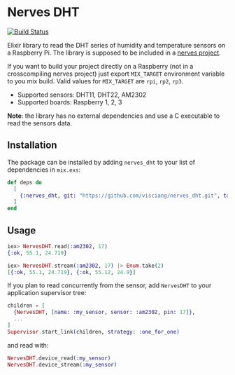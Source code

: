 # Nerves DHT

[![Build Status](https://travis-ci.org/visciang/nerves_dht.svg?branch=master)](https://travis-ci.org/visciang/nerves_dht)

Elixir library to read the DHT series of humidity and temperature sensors on a Raspberry Pi.
The library is supposed to be included in a [nerves project](http://nerves-project.org/).

If you want to build your project directly on a Raspberry (not in a crosscompiling nerves project)
just export `MIX_TARGET` environment variable to you mix build.
Valid values for `MIX_TARGET` are `rpi`, `rp2`, `rp3`.

* Supported sensors: DHT11, DHT22, AM2302
* Supported boards: Raspberry 1, 2, 3

**Note**: the library has no external dependencies and use a C executable to read the sensors data.

## Installation

The package can be installed by adding `nerves_dht` to your list of dependencies in `mix.exs`:

```elixir
def deps do
  [
    {:nerves_dht, git: "https://github.com/visciang/nerves_dht.git", tag: "1.1.0"}
  ]
end
```

## Usage

```elixir
iex> NervesDHT.read(:am2302, 17)
{:ok, 55.1, 24.719}

iex> NervesDHT.stream(:am2302, 17) |> Enum.take(2)
[{:ok, 55.1, 24.719}, {:ok, 55.12, 24.9}]
```

If you plan to read concurrently from the sensor, add `NervesDHT` to your application supervisor tree:

```elixir
children = [
  {NervesDHT, [name: :my_sensor, sensor: :am2302, pin: 17]},
  ...
]
Supervisor.start_link(children, strategy: :one_for_one)
```

and read with:

```elixir
NervesDHT.device_read(:my_sensor)
NervesDHT.device_stream(:my_sensor)
```
